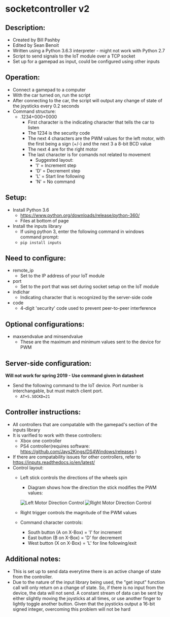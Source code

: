 # socketcontroller v2
## Description:
* Created by Bill Pashby
* Edited by Sean Benoit
* Written using a Python 3.6.3 interpreter - might not work with Python 2.7
* Script to send signals to the IoT module over a TCP socket
* Set up for a gamepad as input, could be configured using other inputs

## Operation:
* Connect a gamepad to a computer
* With the car turned on, run the script
* After connecting to the car, the script will output any change of state of the joysticks every 0.2 seconds
* Command structure:
  * .1234+000+0000
    * First character is the indicating character that tells the car to listen
    * The 1234 is the security code
    * The next 4 characters are the PWM values for the left motor, with the first being a sign (+/-) and the next 3 a 8-bit BCD value
    * The next 4 are for the right motor
    * The last character is for comands not related to movement
        * Suggested layout:
        * 'I' = Increment step
        * 'D' = Decrement step
        * 'L' = Start line following
		* 'N' = No command

## Setup:
* Install Python 3.6
  * https://www.python.org/downloads/release/python-360/
  * Files at bottom of page
* Install the inputs library
  * If using python 3, enter the following command in windows command prompt:
  * ```pip install inputs```

## Need to configure:
* remote_ip
  * Set to the IP address of your IoT module
* port
  * Set to the port that was set during socket setup on the IoT module
* indichar
  * Indicating character that is recognized by the server-side code
* code
  * 4-digit 'security' code used to prevent peer-to-peer interference

## Optional configurations:
* maxsendvalue and minsendvalue
  * These are the maximum and minimum values sent to the device for PWM

## Server-side configuration:
**Will not work for spring 2019 - Use command given in datasheet**
* Send the following command to the IoT device. Port number is interchangable, but must match client port.
  * ```AT+S.SOCKD=21```

## Controller instructions:
* All controllers that are compatable with the gamepad's section of the inputs library
* It is varified to work with these controllers:
	* Xbox one controller
	* PS4 controller(requires software: https://github.com/Jays2Kings/DS4Windows/releases )
* If there are compatability issues for other controllers, refer to https://inputs.readthedocs.io/en/latest/
* Control layout:
    * Left stick controls the directions of the wheels spin
        * Diagram shows how the direction the stick modifies the PWM values:
        
        ![Left Motor Direction Control](https://github.ncsu.edu/smbenoit/socketcontroller/blob/master/Diagrams/Left_Motor.jpg?raw=true) 
        ![Right Motor Direction Control](https://github.ncsu.edu/smbenoit/socketcontroller/blob/master/Diagrams/Right_Motor.jpg?raw=true)
    * Right trigger controls the magnitude of the PWM values
    * Command character controls:
        * South button (A on X-Box) = 'I' for increment
        * East button (B on X-Box) = 'D' for decrement
        * West button (X on X-Box) = 'L' for line following/exit

## Additional notes:
* This is set up to send data everytime there is an active change of state from the controller.
* Due to the nature of the input library being used, the "get input" function call will only return on a change of state. So, if there is no input from the device, the data will not send. A constant stream of data can be sent by either slightly moving the joysticks at all times, or use another finger to lightly toggle another button. Given that the joysticks output a 16-bit signed integer, overcoming this problem will not be hard
